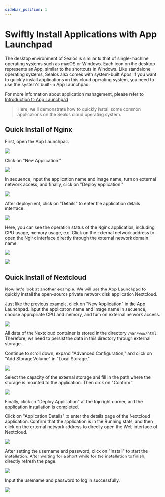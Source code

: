 ```yaml
---
sidebar_position: 1
---
```


# Swiftly Install Applications with App Launchpad

The desktop environment of Sealos is similar to that of single-machine operating systems such as macOS or Windows. Each icon on the desktop represents an App, similar to the shortcuts in Windows. Like standalone operating systems, Sealos also comes with system-built Apps. If you want to quickly install applications on this cloud operating system, you need to use the system's built-in App Launchpad.

For more information about application management, please refer to [Introduction to App Launchpad](../platform-components/applaunchpad/applaunchpad.md)

> Here, we'll demonstrate how to quickly install some common applications on the Sealos cloud operating system.

## Quick Install of Nginx

First, open the App Launchpad.

![](./images/app-launchpad.jpg)

Click on "New Application."

![](./images/app-list.png)

In sequence, input the application name and image name, turn on external network access, and finally, click on "Deploy Application."

![](./images/app-deployment.png)

After deployment, click on "Details" to enter the application details interface.

![](./images/app-list-2.png)

Here, you can see the operation status of the Nginx application, including CPU usage, memory usage, etc. Click on the external network address to open the Nginx interface directly through the external network domain name.

![](./images/app-nginx.png)

![](./images/SCR-20230529-sokx.png)

## Quick Install of Nextcloud

Now let's look at another example. We will use the App Launchpad to quickly install the open-source private network disk application Nextcloud.

Just like the previous example, click on "New Application" in the App Launchpad. Input the application name and image name in sequence, choose appropriate CPU and memory, and turn on external network access.

![](./images/app-deployment-2.png)

All data of the Nextcloud container is stored in the directory `/var/www/html`. Therefore, we need to persist the data in this directory through external storage.

Continue to scroll down, expand "Advanced Configuration," and click on "Add Storage Volume" in "Local Storage."

![](./images/app-deployment-3.png)

Select the capacity of the external storage and fill in the path where the storage is mounted to the application. Then click on "Confirm."

![](./images/SCR-20230529-tlpi.png)

Finally, click on "Deploy Application" at the top right corner, and the application installation is completed.

Click on "Application Details" to enter the details page of the Nextcloud application. Confirm that the application is in the Running state, and then click on the external network address to directly open the Web interface of Nextcloud.

![](./images/SCR-20230529-tpsc.jpg)

After setting the username and password, click on "Install" to start the installation. After waiting for a short while for the installation to finish, directly refresh the page.

![](./images/SCR-20230529-ualx.jpg)

Input the username and password to log in successfully.

![](./images/SCR-20230529-ubqj.jpg)